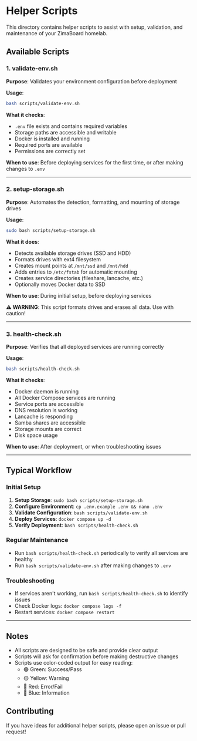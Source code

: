 # Helper Scripts

This directory contains helper scripts to assist with setup, validation, and maintenance of your ZimaBoard homelab.

## Available Scripts

### 1. validate-env.sh
**Purpose**: Validates your environment configuration before deployment

**Usage**:
```bash
bash scripts/validate-env.sh
```

**What it checks**:
- `.env` file exists and contains required variables
- Storage paths are accessible and writable
- Docker is installed and running
- Required ports are available
- Permissions are correctly set

**When to use**: Before deploying services for the first time, or after making changes to `.env`

---

### 2. setup-storage.sh
**Purpose**: Automates the detection, formatting, and mounting of storage drives

**Usage**:
```bash
sudo bash scripts/setup-storage.sh
```

**What it does**:
- Detects available storage drives (SSD and HDD)
- Formats drives with ext4 filesystem
- Creates mount points at `/mnt/ssd` and `/mnt/hdd`
- Adds entries to `/etc/fstab` for automatic mounting
- Creates service directories (fileshare, lancache, etc.)
- Optionally moves Docker data to SSD

**When to use**: During initial setup, before deploying services

**⚠️ WARNING**: This script formats drives and erases all data. Use with caution!

---

### 3. health-check.sh
**Purpose**: Verifies that all deployed services are running correctly

**Usage**:
```bash
bash scripts/health-check.sh
```

**What it checks**:
- Docker daemon is running
- All Docker Compose services are running
- Service ports are accessible
- DNS resolution is working
- Lancache is responding
- Samba shares are accessible
- Storage mounts are correct
- Disk space usage

**When to use**: After deployment, or when troubleshooting issues

---

## Typical Workflow

### Initial Setup
1. **Setup Storage**: `sudo bash scripts/setup-storage.sh`
2. **Configure Environment**: `cp .env.example .env && nano .env`
3. **Validate Configuration**: `bash scripts/validate-env.sh`
4. **Deploy Services**: `docker compose up -d`
5. **Verify Deployment**: `bash scripts/health-check.sh`

### Regular Maintenance
- Run `bash scripts/health-check.sh` periodically to verify all services are healthy
- Run `bash scripts/validate-env.sh` after making changes to `.env`

### Troubleshooting
- If services aren't working, run `bash scripts/health-check.sh` to identify issues
- Check Docker logs: `docker compose logs -f`
- Restart services: `docker compose restart`

---

## Notes

- All scripts are designed to be safe and provide clear output
- Scripts will ask for confirmation before making destructive changes
- Scripts use color-coded output for easy reading:
  - 🟢 Green: Success/Pass
  - 🟡 Yellow: Warning
  - 🔴 Red: Error/Fail
  - 🔵 Blue: Information

## Contributing

If you have ideas for additional helper scripts, please open an issue or pull request!
